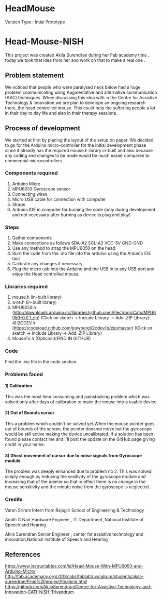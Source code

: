 # HeadMouse
Version Type : Intial Prototype  

# Head-Mouse-NISH
This project was created Akila Surendran during her Fab academy time , today we took that idea from her and work on that to make a real one .


## Problem statement
We noticed that people who were paralysed neck below had a huge problem communicating using Augmentative and alternative communication (AAC) techniques. When discussing this idea with in  the Centre for Assistive Technology & Innovation,we are plan to develope an ongoing research there, the head controlled mouse. This could help the suffering people a lot in their day to day life and also in their therapy sessions.

## Process of development
We started at first by placing the layout of the setup on paper. We decided to go for the Arduino micro-controller for the initial development phase since it already has the required mouse.h library in-built and also because any coding and changes to be made would be much easier compared to commercial microcontrollers.
### Components required
1) Arduino Micro
2) MPU6050 Gyroscope sensor
3) Connecting wires
4) Micro USB cable for connection with computer
5) Straps
6) Arduino IDE in computer for burning the code (only during development and not necessary after burning as device is plug and play)
### Steps
1) Gather components
2) Make connections as follows
SDA-A2
SCL-A3
VCC-5V
GND-GND
3) Use any method to strap the MPU6050 on the head.
4) Burn the code from the .ino file into the arduino using the Arduino IDE tool
5) Calibrate any changes if necessary.
6) Plug the micro usb into the Arduino and the USB in to any USB port and enjoy the Head controlled mouse.
### Libraries required
1) mouse.h (in-built library)
2) wire.h (in-built library)
3) MPU6050.h (http://downloads.arduino.cc/libraries/github.com/ElectronicCats/MPU6050-0.0.1.zip) (Click on sketch -> Include Library -> Add .ZIP Library)
4)I2CDEV.h (https://codeload.github.com/jrowberg/i2cdevlib/zip/master) (Click on sketch -> Include Library -> Add .ZIP Library)
5) MouseTo.h (Optional)(FIND IN GITHUB)
### Code
Find the .ino file in the code section.
### Problems faced
#### 1) Calibration
This was the most time consuming and painstacking problem which was solved only after days of calibration to make the mouse into a usable device
#### 2) Out of Bounds cursor
This a problem which couldn't be solved yet.When the mouse pointer goes out of bounds of the screen, the pointer doesnot move but the gyroscope would be still active making the device uncalibrated. If a solution has been found please contact me and I'll post the update on the GitHub page giving credit in your name.
#### 3) Ghost movement of cursor due to noise signals from Gyroscope module
The problem was deeply enhanced due to problem no 2. This was solved simply enough by reducing the sesitivity of the gyroscope module and increasing that of the pointer so that in effect there is no change in the mouse sensitivity and the minute noise from the gyroscope is neglected.
### Credits
   Varun Sriram Intern from  Rajagiri School of Engineering & Technology

   Amith G Nair  Hardware Engineer , IT Department ,National Institute of Speech and Hearing

   Akila Surendran Senior Engineer , center for assistive technology and innovation,National Institute of Speech and Hearing

## References
https://www.instructables.com/id/Head-Mouse-With-MPU6050-and-Arduino-Micro/
http://fab.academany.org/2018/labs/fablabtrivandrum/students/akila-surendran/Final%20project/finalproj.html
https://github.com/AkilaSurendran/Centre-for-Assistive-Technology-and-Innovation-CATI-NISH-Trivandrum
